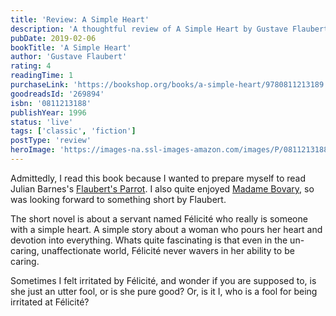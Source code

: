 ```yaml
---
title: 'Review: A Simple Heart'
description: 'A thoughtful review of A Simple Heart by Gustave Flaubert'
pubDate: 2019-02-06
bookTitle: 'A Simple Heart'
author: 'Gustave Flaubert'
rating: 4
readingTime: 1
purchaseLink: 'https://bookshop.org/books/a-simple-heart/9780811213189'
goodreadsId: '269894'
isbn: '0811213188'
publishYear: 1996
status: 'live'
tags: ['classic', 'fiction']
postType: 'review'
heroImage: 'https://images-na.ssl-images-amazon.com/images/P/0811213188.01.L.jpg'
---
```


Admittedly, I read this book because I wanted to prepare myself to read Julian Barnes's [Flaubert's Parrot](/book-reviews/flauberts-parrot). I also quite enjoyed [Madame Bovary](/book-reviews/madame-bovary), so was looking forward to something short by Flaubert.

The short novel is about a servant named Félicité who really is someone with a simple heart. A simple story about a woman who pours her heart and devotion into everything. Whats quite fascinating is that even in the un-caring, unaffectionate world, Félicité never wavers in her ability to be caring. 

Sometimes I felt irritated by Félicité, and wonder if you are supposed to, is she just an utter fool, or is she pure good? Or, is it I, who is a fool for being irritated at Félicité?